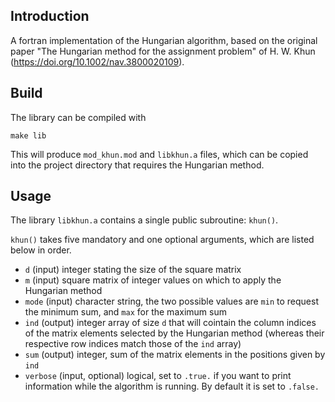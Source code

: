 ## Introduction

A fortran implementation of the Hungarian algorithm,
based on the original paper "The Hungarian method for the assignment problem" of H. W. Khun
(https://doi.org/10.1002/nav.3800020109).

## Build

The library can be compiled with
```
make lib
```
This will produce `mod_khun.mod` and `libkhun.a` files,
which can be copied into the project directory that requires the Hungarian method.

## Usage

The library `libkhun.a` contains a single public subroutine: `khun()`.

`khun()` takes five mandatory and one optional arguments, which are listed below in order.

- `d` (input) integer stating the size of the square matrix
- `m` (input) square matrix of integer values on which to apply the Hungarian method
- `mode` (input) character string, the two possible values are `min` to request the minimum sum, and `max` for the maximum sum
- `ind` (output) integer array of size `d` that will cointain the column indices of the matrix elements selected by the Hungarian method
  (whereas their respective row indices match those of the `ind` array)
- `sum` (output) integer, sum of the matrix elements in the positions given by `ind`
- `verbose` (input, optional) logical, set to `.true.` if you want to print information while the algorithm is running.
  By default it is set to `.false.`
